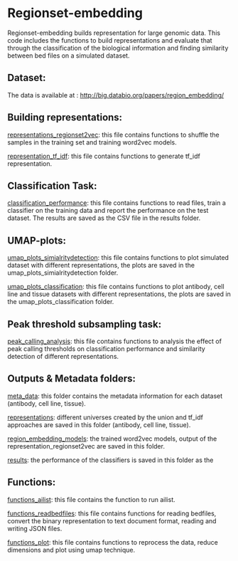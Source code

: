 # Regionset-embedding

Regionset-embedding builds representation for large genomic data. This code includes the functions to build representations and evaluate that through the classification of the biological information and finding similarity between bed files on a simulated dataset. 

## Dataset:

The data is available at : http://big.databio.org/papers/region_embedding/

## Building representations:

[representations_regionset2vec](https://github.com/databio/regionset-embedding/blob/main/src/representations_regionset2vec.ipynb): this file contains functions to shuffle the samples in the training set and training word2vec models. 
  
[representation_tf_idf](https://github.com/databio/regionset-embedding/blob/main/src/representations_tf_idf.ipynb): this file contains functions to generate tf_idf representation. 
  
 
## Classification Task:

[classification_performance](https://github.com/databio/regionset-embedding/blob/main/src/classification_performance.ipynb): this file contains functions to read files, train a classifier on the training data and report the performance on the test dataset. The results are saved as the CSV file in the results folder.
  
## UMAP-plots:

[umap_plots_simialritydetection](https://github.com/databio/regionset-embedding/tree/main/umap_plots_similaritydetection): this file contains functions to plot simulated dataset with different representations, the plots are saved in the umap_plots_simialritydetection folder.
  
[umap_plots_classification](https://github.com/databio/regionset-embedding/tree/main/umap_plots_classification): this file contains functions to plot antibody, cell line and tissue datasets with different representations, the plots are saved in the umap_plots_classification folder.

## Peak threshold subsampling task:

[peak_calling_analysis](https://github.com/databio/regionset-embedding/tree/main/src/peak_calling_analysis): this file contains functions to analysis the effect of peak calling thresholds on classification performance and similarity detection of different representations.

## Outputs & Metadata folders:

[meta_data](https://github.com/databio/regionset-embedding/tree/main/meta_data): this folder contains the metadata information for each dataset (antibody, cell line, tissue).
  
[representations](https://github.com/databio/regionset-embedding/tree/main/representations): different universes created by the union and tf_idf approaches are saved in this folder (antibody, cell line, tissue).
  
[region_embedding_models](https://github.com/databio/regionset-embedding/tree/main/word2vecmodels): the trained word2vec models, output of the representation_regionset2vec are saved in this folder. 

[results](https://github.com/databio/regionset-embedding/tree/main/results): the performance of the classifiers is saved in this folder as the 

## Functions:

[functions_ailist](https://github.com/databio/regionset-embedding/blob/main/functions_ailist.ipynb): this file contains the function to run ailist.
  
[functions_readbedfiles](https://github.com/databio/regionset-embedding/blob/main/functions_readbedfiles.ipynb): this file contains functions for reading bedfiles, convert the binary representation to text document format, reading and writing JSON files. 
  
[functions_plot](https://github.com/databio/regionset-embedding/blob/main/functions_plot.ipynb): this file contains functions to reprocess the data, reduce dimensions and plot using umap technique. 
  
